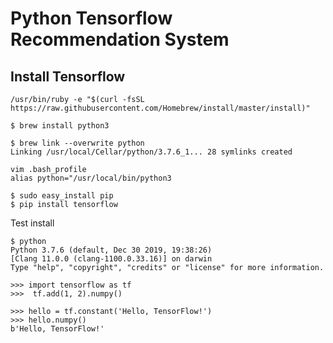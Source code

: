 
Python Tensorflow Recommendation System
===================


## <i class="icon-file"></i> Install Tensorflow

```
/usr/bin/ruby -e "$(curl -fsSL https://raw.githubusercontent.com/Homebrew/install/master/install)"

```

```
$ brew install python3

$ brew link --overwrite python
Linking /usr/local/Cellar/python/3.7.6_1... 28 symlinks created

vim .bash_profile
alias python="/usr/local/bin/python3

$ sudo easy_install pip
$ pip install tensorflow

```

Test install

```
$ python
Python 3.7.6 (default, Dec 30 2019, 19:38:26) 
[Clang 11.0.0 (clang-1100.0.33.16)] on darwin
Type "help", "copyright", "credits" or "license" for more information.

>>> import tensorflow as tf
>>>  tf.add(1, 2).numpy()

>>> hello = tf.constant('Hello, TensorFlow!')
>>> hello.numpy()
b'Hello, TensorFlow!'

```
